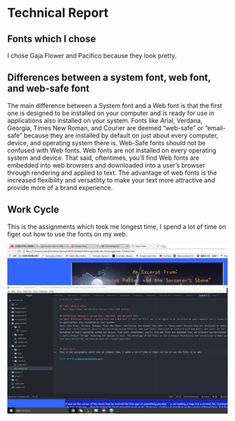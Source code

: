 # Technical Report

## Fonts which I chose
I chose Gaja Flower and Pacifico because they look pretty.

## Differences between a system font, web font, and web-safe font
The main difference between a System font and a Web font is that the first one is designed to be installed on your computer and is ready for use in applications also installed on your system.
Fonts like Arial, Verdana, Georgia, Times New Roman, and Courier are deemed “web-safe” or “email-safe” because they are installed by default on just about every computer, device, and operating system there is. Web-Safe fonts should not be confused with Web fonts. Web fonts are not installed on every operating system and device. That said, oftentimes, you’ll find Web fonts are embedded into web browsers and downloaded into a user’s browser through rendering and applied to text. The advantage of web fonts is the increased flexibility and versatility to make your text more attractive and provide more of a brand experience.


## Work Cycle
This is the assignments which took me longest time, I spend a lot of time on figer out how to use the fonts on my web.

![alt text](./images/screenshot.png)
